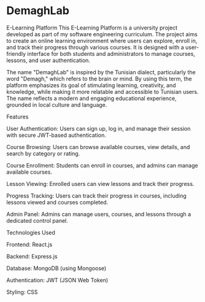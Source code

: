# DemaghLab
E-Learning Platform
This E-Learning Platform is a university project developed as part of my software engineering curriculum. The project aims to create an online learning environment where users can explore, enroll in, and track their progress through various courses. It is designed with a user-friendly interface for both students and administrators to manage courses, lessons, and user authentication.

The name "DemaghLab" is inspired by the Tunisian dialect, particularly the word "Demagh," which refers to the brain or mind. By using this term, the platform emphasizes its goal of stimulating learning, creativity, and knowledge, while making it more relatable and accessible to Tunisian users. The name reflects a modern and engaging educational experience, grounded in local culture and language.

Features

User Authentication: Users can sign up, log in, and manage their session with secure JWT-based authentication.

Course Browsing: Users can browse available courses, view details, and search by category or rating.

Course Enrollment: Students can enroll in courses, and admins can manage available courses.

Lesson Viewing: Enrolled users can view lessons and track their progress.

Progress Tracking: Users can track their progress in courses, including lessons viewed and courses completed.

Admin Panel: Admins can manage users, courses, and lessons through a dedicated control panel.

Technologies Used

Frontend: React.js

Backend: Express.js

Database: MongoDB (using Mongoose)

Authentication: JWT (JSON Web Token)

Styling: CSS
